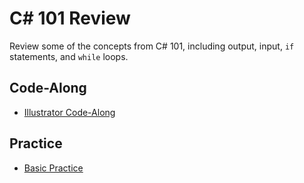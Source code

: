 # <span>C# 101 Review</span>
Review some of the concepts from C# 101, including output, input, `if` statements, and `while` loops.

## Code-Along
- [Illustrator Code-Along](IllustratorCodeAlong.md)

## Practice
- [Basic Practice](BasicReviewPractice.md)